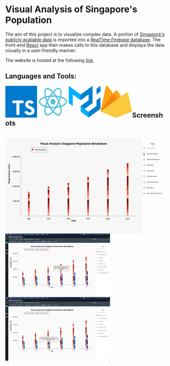# Visual Analysis of Singapore's Population

The aim of this project is to visualize complex data. A portion of [Singapore's publicly available data](https://data.gov.sg) is imported into a [RealTime Firebase database](https://firebase.google.com/products/realtime-database). The front-end [React](https://reactjs.org) app then makes calls to this database and displays the data visually in a user-friendly manner.

The website is hosted at the following [link](https://gurshant.github.io/data-visualization/).

## Languages and Tools:

<a href="https://www.typescriptlang.org"><img src="images/typescript.svg?raw=true" align="left" height="100" width="100" ></a>
<a href="https://reactjs.org"><img src="images/react.svg?raw=true" align="left" height="100" width="100" ></a>
<a href="https://material-ui.com"><img src="images/material-ui.svg?raw=true" align="left" height="100" width="100" ></a>
<a href="https://firebase.google.com/products/realtime-database"><img src="images/firebase.svg?raw=true" align="left" height="100" width="100" ></a>
\
&nbsp;
\
&nbsp;

## Screenshots

\
<img src="images/render.gif?raw=true" align="left" height="300" width="500" >
<img src="images/screenshot-1.png?raw=true" align="left" height="200" width="330" >
<img src="images/screenshot-2.png?raw=true" align="left" height="200" width="330" >
